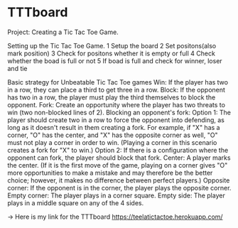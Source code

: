 # TTTboard

Project: Creating a Tic Tac Toe Game.

Setting up the Tic Tac Toe Game.
1 Setup the board
2 Set positons(also mark position)
3 Check for positons whether it is empty or full
4 Check whether the boad is full or not
5 If boad is full and check for winner, loser and tie

Basic strategy for Unbeatable Tic Tac Toe games
Win: If the player has two in a row, they can place a third to get three in a row.
Block: If the opponent has two in a row, the player must play the third themselves to block the opponent.
Fork: Create an opportunity where the player has two threats to win (two non-blocked lines of 2).
Blocking an opponent's fork:
Option 1: The player should create two in a row to force the opponent into defending, as long as it doesn't result in them creating a fork. For example, if "X" has a corner, "O" has the center, and "X" has the opposite corner as well, "O" must not play a corner in order to win. (Playing a corner in this scenario creates a fork for "X" to win.)
Option 2: If there is a configuration where the opponent can fork, the player should block that fork.
Center: A player marks the center. (If it is the first move of the game, playing on a corner gives "O" more opportunities to make a mistake and may therefore be the better choice; however, it makes no difference between perfect players.)
Opposite corner: If the opponent is in the corner, the player plays the opposite corner.
Empty corner: The player plays in a corner square.
Empty side: The player plays in a middle square on any of the 4 sides.

->  Here is my link for the TTTboard https://teelatictactoe.herokuapp.com/